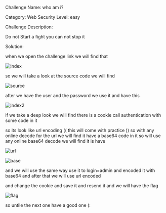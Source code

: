 Challenge Name:  who am i?

Category:  Web Security
Level:  easy 

Challenge Description: 

Do not Start a fight you can not stop it

Solution:

when we open the challenge link we will find that

![index](https://user-images.githubusercontent.com/56412281/134576761-09af00d1-5589-45de-8e69-a9f1f33f57ac.png)

so we will take a look at the source code we will find 

![source](https://user-images.githubusercontent.com/56412281/134576818-fc60ce9a-d8de-4353-9173-544755179123.png)

after we have the user and the password we use it and have this 

![index2](https://user-images.githubusercontent.com/56412281/134576766-effb365c-dbf7-4811-b765-49c169140dac.png)

if we take a deep look we will find there is a cookie call authentication with some code in it 

so its look like url encoding (( this will come with practice )) so with any online decode for the url we will find
it have a base64 code in it so will use any online base64 decode we will find it is have 

![url](https://user-images.githubusercontent.com/56412281/134576858-8490575d-a9d6-46fb-aea4-4de0c39ffa26.png)


![base](https://user-images.githubusercontent.com/56412281/134576874-b7417936-a9af-4c04-b915-5c3208841cd8.png)


and we will use the same way use it to login=admin and encoded it with base64 and after that we will use url encoded

and change the cookie and save it and resend it and we will have the flag 

![flag](https://user-images.githubusercontent.com/56412281/134576885-ac38ebc8-c392-44d5-97e7-a16851f1f74d.png)

so untile the next one have a good one (:
